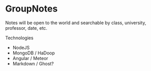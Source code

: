 GroupNotes
==========
Notes will be open to the world and searchable by class, university, professor, date, etc.

Technologies
* NodeJS
* MongoDB / HaDoop
* Angular / Meteor
* Markdown / Ghost?
